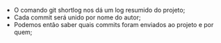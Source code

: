 * O comando git shortlog nos dá um log resumido do projeto;
* Cada commit será unido por nome do autor;
* Podemos então saber quais commits foram enviados ao projeto e por quem;